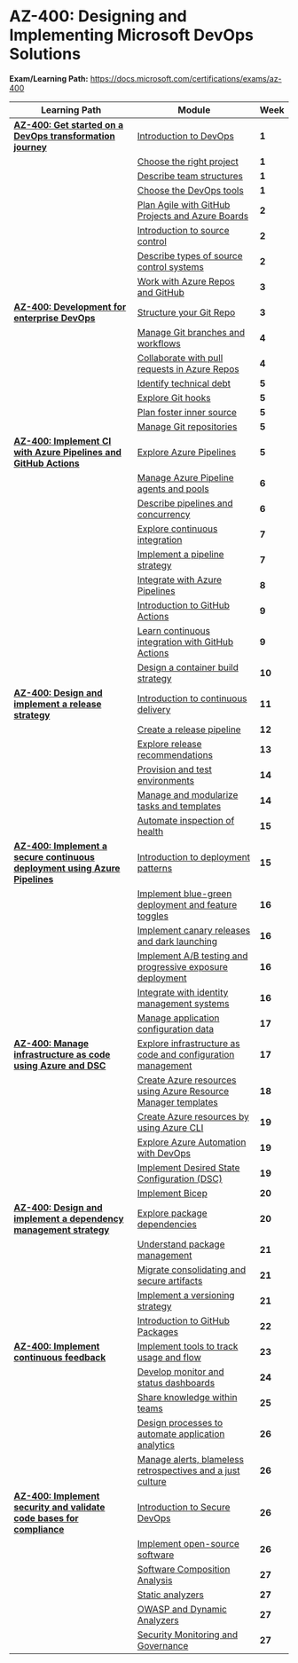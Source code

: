 # AZ-400: Designing and Implementing Microsoft DevOps Solutions

**Exam/Learning Path:** https://docs.microsoft.com/certifications/exams/az-400

| **Learning Path** | **Module** | **Week** |
|-|-|-|
|**[AZ-400: Get started on a DevOps transformation journey](https://docs.microsoft.com/learn/paths/az-400-get-started-devops-transformation-journey/)**| [Introduction to DevOps](https://docs.microsoft.com/learn/modules/introduction-to-devops/) | **1** 
| | [Choose the right project](https://docs.microsoft.com/learn/modules/choose-right-project/) | **1** 
| | [Describe team structures](https://docs.microsoft.com/learn/modules/describe-team-structures/) | **1** 
| | [Choose the DevOps tools](https://docs.microsoft.com/learn/modules/migrate-to-devops/) | **1** 
| | [Plan Agile with GitHub Projects and Azure Boards](https://docs.microsoft.com/learn/modules/plan-agile-github-projects-azure-boards/) | **2** 
| | [Introduction to source control](https://docs.microsoft.com/learn/modules/introduction-to-source-control/) | **2** 
| | [Describe types of source control systems](https://docs.microsoft.com/learn/modules/describe-types-of-source-control-systems/) | **2** 
| | [Work with Azure Repos and GitHub](https://docs.microsoft.com/learn/modules/work-azure-repos-github/) | **3** 
|**[AZ-400: Development for enterprise DevOps](https://docs.microsoft.com/learn/paths/az-400-work-git-for-enterprise-devops/)**| [Structure your Git Repo](https://docs.microsoft.com/learn/modules/structure-your-git-repo/) | **3** 
| | [Manage Git branches and workflows](https://docs.microsoft.com/learn/modules/manage-git-branches-workflows/) | **4** 
| | [Collaborate with pull requests in Azure Repos](https://docs.microsoft.com/learn/modules/collaborate-pull-requests-azure-repos/) | **4** 
| | [Identify technical debt](https://docs.microsoft.com/learn/modules/identify-technical-debt/) | **5** 
| | [Explore Git hooks](https://docs.microsoft.com/learn/modules/explore-git-hooks/) | **5** 
| | [Plan foster inner source](https://docs.microsoft.com/learn/modules/plan-fostering-inner-source/) | **5** 
| | [Manage Git repositories](https://docs.microsoft.com/learn/modules/manage-git-repositories/) | **5** 
|**[AZ-400: Implement CI with Azure Pipelines and GitHub Actions](https://docs.microsoft.com/learn/paths/az-400-implement-ci-azure-pipelines-github-actions/)**| [Explore Azure Pipelines](https://docs.microsoft.com/learn/modules/explore-azure-pipelines/) | **5** 
| | [Manage Azure Pipeline agents and pools](https://docs.microsoft.com/learn/modules/manage-azure-pipeline-agents-pools/) | **6** 
| | [Describe pipelines and concurrency](https://docs.microsoft.com/learn/modules/describe-pipelines-concurrency/) | **6** 
| | [Explore continuous integration](https://docs.microsoft.com/learn/modules/explore-continuous-integration/) | **7** 
| | [Implement a pipeline strategy](https://docs.microsoft.com/learn/modules/implement-pipeline-strategy/) | **7** 
| | [Integrate with Azure Pipelines](https://docs.microsoft.com/learn/modules/integrate-azure-pipelines/) | **8** 
| | [Introduction to GitHub Actions](https://docs.microsoft.com/learn/modules/introduction-to-github-actions/) | **9** 
| | [Learn continuous integration with GitHub Actions](https://docs.microsoft.com/learn/modules/learn-continuous-integration-github-actions/) | **9** 
| | [Design a container build strategy](https://docs.microsoft.com/learn/modules/design-container-build-strategy/) | **10** 
|**[AZ-400: Design and implement a release strategy](https://docs.microsoft.com/learn/paths/az-400-design-implement-release-strategy/)**| [Introduction to continuous delivery](https://docs.microsoft.com/learn/modules/introduction-to-continuous-delivery/) | **11** 
| | [Create a release pipeline](https://docs.microsoft.com/learn/modules/create-release-pipeline-devops/) | **12** 
| | [Explore release recommendations](https://docs.microsoft.com/learn/modules/explore-release-strategy-recommendations/) | **13** 
| | [Provision and test environments](https://docs.microsoft.com/learn/modules/configure-provision-environments/) | **14** 
| | [Manage and modularize tasks and templates](https://docs.microsoft.com/learn/modules/manage-modularize-tasks-templates/) | **14** 
| | [Automate inspection of health](https://docs.microsoft.com/learn/modules/automate-inspection-health/) | **15** 
|**[AZ-400: Implement a secure continuous deployment using Azure Pipelines](https://docs.microsoft.com/learn/paths/az-400-implement-secure-continuous-deployment/)**| [Introduction to deployment patterns](https://docs.microsoft.com/learn/modules/introduction-to-deployment-patterns/) | **15** 
| | [Implement blue-green deployment and feature toggles](https://docs.microsoft.com/learn/modules/implement-blue-green-deployment-feature-toggles/) | **16** 
| | [Implement canary releases and dark launching](https://docs.microsoft.com/learn/modules/implement-canary-releases-dark-launching/) | **16** 
| | [Implement A/B testing and progressive exposure deployment](https://docs.microsoft.com/learn/modules/implement-test-progressive-exposure-deployment/) | **16** 
| | [Integrate with identity management systems](https://docs.microsoft.com/learn/modules/integrate-identity-management-systems/) | **16** 
| | [Manage application configuration data](https://docs.microsoft.com/learn/modules/manage-application-configuration-data/) | **17** 
|**[AZ-400: Manage infrastructure as code using Azure and DSC](https://docs.microsoft.com/learn/paths/az-400-manage-infrastructure-as-code-using-azure/)**| [Explore infrastructure as code and configuration management](https://docs.microsoft.com/learn/modules/explore-infrastructure-code-configuration-management/) | **17** 
| | [Create Azure resources using Azure Resource Manager templates](https://docs.microsoft.com/learn/modules/create-azure-resources-using-azure-resource-manager-templates/) | **18** 
| | [Create Azure resources by using Azure CLI](https://docs.microsoft.com/learn/modules/create-azure-resources-by-using-azure-cli/) | **19** 
| | [Explore Azure Automation with DevOps](https://docs.microsoft.com/learn/modules/explore-azure-automation-devops/) | **19** 
| | [Implement Desired State Configuration (DSC)](https://docs.microsoft.com/learn/modules/implement-desired-state-configuration-dsc/) | **19** 
| | [Implement Bicep](https://docs.microsoft.com/learn/modules/implement-bicep/) | **20** 
|**[AZ-400: Design and implement a dependency management strategy](https://docs.microsoft.com/learn/paths/az-400-design-implement-dependency-management-strategy/)**| [Explore package dependencies](https://docs.microsoft.com/learn/modules/explore-package-dependencies/) | **20** 
| | [Understand package management](https://docs.microsoft.com/learn/modules/understand-package-management/) | **21** 
| | [Migrate consolidating and secure artifacts](https://docs.microsoft.com/learn/modules/migrate-consolidating-secure-artifacts/) | **21** 
| | [Implement a versioning strategy](https://docs.microsoft.com/learn/modules/implement-versioning-strategy/) | **21** 
| | [Introduction to GitHub Packages](https://docs.microsoft.com/learn/modules/introduction-github-packages/) | **22** 
|**[AZ-400: Implement continuous feedback](https://docs.microsoft.com/learn/paths/az-400-implement-continuous-feedback/)**| [Implement tools to track usage and flow](https://docs.microsoft.com/learn/modules/implement-tools-track-usage-flow/) | **23** 
| | [Develop monitor and status dashboards](https://docs.microsoft.com/learn/modules/develop-monitor-status-dashboards/) | **24** 
| | [Share knowledge within teams](https://docs.microsoft.com/learn/modules/share-knowledge-within-teams/) | **25** 
| | [Design processes to automate application analytics](https://docs.microsoft.com/learn/modules/design-processes-automate-application-analytics/) | **26** 
| | [Manage alerts, blameless retrospectives and a just culture](https://docs.microsoft.com/learn/modules/manage-alerts-blameless-retrospectives-just-culture/) | **26** 
|**[AZ-400: Implement security and validate code bases for compliance](https://docs.microsoft.com/learn/paths/az-400-implement-security-validate-code-bases-compliance/)**| [Introduction to Secure DevOps](https://docs.microsoft.com/learn/modules/introduction-to-secure-devops/) | **26** 
| | [Implement open-source software](https://docs.microsoft.com/learn/modules/implement-open-source-software-azure/) | **26** 
| | [Software Composition Analysis](https://docs.microsoft.com/learn/modules/software-composition-analysis/) | **27** 
| | [Static analyzers](https://docs.microsoft.com/learn/modules/static-analyzers/) | **27** 
| | [OWASP and Dynamic Analyzers](https://docs.microsoft.com/learn/modules/owasp-and-dynamic-analyzers/) | **27** 
| | [Security Monitoring and Governance](https://docs.microsoft.com/learn/modules/security-monitoring-and-governance/) | **27** 
